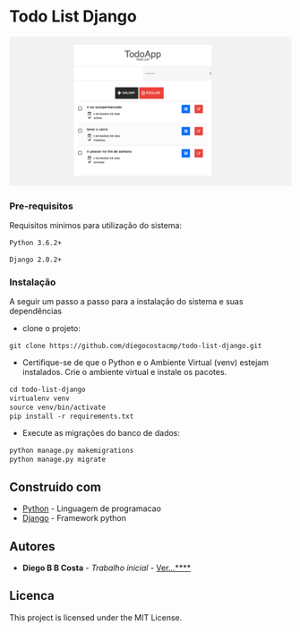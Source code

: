 

# Todo List Django

![Screenshot](apps/core/static/img/todo_list.png)

### Pre-requisitos

Requisitos minimos para utilização do sistema:

```
Python 3.6.2+
```
```
Django 2.0.2+
```

### Instalação

A seguir um passo a passo para a instalação do sistema e suas dependências

* clone o projeto:
```
git clone https://github.com/diegocostacmp/todo-list-django.git
```
* Certifique-se de que o Python e o Ambiente Virtual (venv) estejam instalados.
Crie o ambiente virtual e instale os pacotes.
 ```
 cd todo-list-django
 virtualenv venv
 source venv/bin/activate
 pip install -r requirements.txt
```
* Execute as migrações do banco de dados:

```
python manage.py makemigrations
python manage.py migrate
```


## Construido com

* [Python](https://www.python.org/) - Linguagem de programacao
* [Django](https://www.djangoproject.com/) - Framework python


## Autores

* **Diego B B Costa** - *Trabalho inicial* - [Ver...****](https://github.com/diegocostacmp)

## Licenca

This project is licensed under the MIT License.



